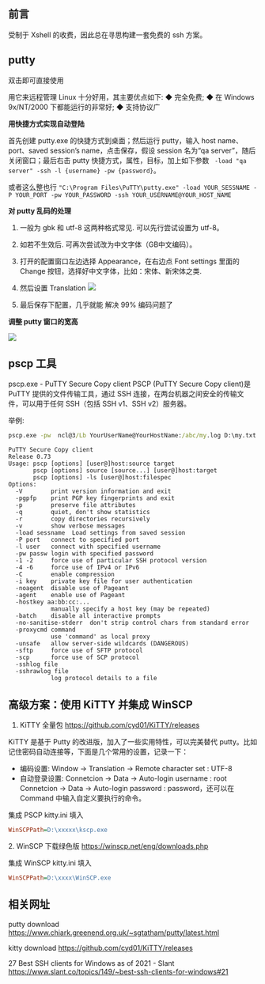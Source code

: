 ## 前言

受制于 Xshell 的收费，因此总在寻思构建一套免费的 ssh 方案。

## putty

双击即可直接使用

用它来远程管理 Linux 十分好用，其主要优点如下:
◆ 完全免费;
◆ 在 Windows 9x/NT/2000 下都能运行的非常好;
◆ 支持协议广

**用快捷方式实现自动登陆**

首先创建 putty.exe 的快捷方式到桌面；然后运行 putty，输入 host name、port、saved session’s name，点击保存，假设 session 名为“qa server”，随后关闭窗口；最后右击 putty 快捷方式，属性，目标，加上如下参数
` -load "qa server" -ssh -l {username} -pw {password}`。

或者这么整也行 `"C:\Program Files\PuTTY\putty.exe" -load YOUR_SESSNAME -P YOUR_PORT -pw YOUR_PASSWORD -ssh YOUR_USERNAME@YOUR_HOST_NAME`

**对 putty 乱码的处理**

1. 一般为 gbk 和 utf-8 这两种格式常见. 可以先行尝试设置为 utf-8。

2. 如若不生效后. 可再次尝试改为中文字体（GB中文编码）。

3. 打开的配置窗口左边选择 Appearance，在右边点 Font settings 里面的 Change 按钮，选择好中文字体，比如：宋体、新宋体之类.

4. 然后设置 Translation
![](https://upload-images.jianshu.io/upload_images/1662509-017309e50c75983f.png?imageMogr2/auto-orient/strip%7CimageView2/2/w/1240)

5. 最后保存下配置，几乎就能 解决 99% 编码问题了

**调整 putty 窗口的宽高**

![](https://upload-images.jianshu.io/upload_images/1662509-33bbff834134ff05.png?imageMogr2/auto-orient/strip%7CimageView2/2/w/1240)

## pscp 工具

pscp.exe - PuTTY Secure Copy client
PSCP (PuTTY Secure Copy client)是 PuTTY 提供的文件传输工具，通过 SSH 连接，在两台机器之间安全的传输文件，可以用于任何 SSH（包括 SSH v1、SSH v2）服务器。

举例:

```bat
pscp.exe -pw  ncl@3/Lb YourUserName@YourHostName:/abc/my.log D:\my.txt
```

```text
PuTTY Secure Copy client
Release 0.73
Usage: pscp [options] [user@]host:source target
       pscp [options] source [source...] [user@]host:target
       pscp [options] -ls [user@]host:filespec
Options:
  -V        print version information and exit
  -pgpfp    print PGP key fingerprints and exit
  -p        preserve file attributes
  -q        quiet, don't show statistics
  -r        copy directories recursively
  -v        show verbose messages
  -load sessname  Load settings from saved session
  -P port   connect to specified port
  -l user   connect with specified username
  -pw passw login with specified password
  -1 -2     force use of particular SSH protocol version
  -4 -6     force use of IPv4 or IPv6
  -C        enable compression
  -i key    private key file for user authentication
  -noagent  disable use of Pageant
  -agent    enable use of Pageant
  -hostkey aa:bb:cc:...
            manually specify a host key (may be repeated)
  -batch    disable all interactive prompts
  -no-sanitise-stderr  don't strip control chars from standard error
  -proxycmd command
            use 'command' as local proxy
  -unsafe   allow server-side wildcards (DANGEROUS)
  -sftp     force use of SFTP protocol
  -scp      force use of SCP protocol
  -sshlog file
  -sshrawlog file
            log protocol details to a file
```

## 高级方案：使用 KiTTY  并集成 WinSCP

1. KiTTY 全量包 https://github.com/cyd01/KiTTY/releases

KiTTY 是基于 Putty 的改进版，加入了一些实用特性，可以完美替代 putty。比如记住密码自动连接等，下面是几个常用的设置，记录一下：

* 编码设置: Window -> Translation -> Remote character set : UTF-8
* 自动登录设置: Connetcion -> Data -> Auto-login username : root
Connetcion -> Data -> Auto-login password : password，还可以在 Command 中输入自定义要执行的命令。

集成 PSCP
kitty.ini 填入

```ini
WinSCPPath=D:\xxxxx\kscp.exe
```

2\. WinSCP 下载绿色版 <https://winscp.net/eng/downloads.php>

集成 WinSCP
kitty.ini 填入

```ini
WinSCPPath=D:\xxxx\WinSCP.exe
```

## 相关网址

putty download
<https://www.chiark.greenend.org.uk/~sgtatham/putty/latest.html>

kitty download
<https://github.com/cyd01/KiTTY/releases>

27 Best SSH clients for Windows as of 2021 - Slant <https://www.slant.co/topics/149/~best-ssh-clients-for-windows#21>
